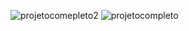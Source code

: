 ![projetocomepleto2](https://github.com/RonnyRocke/GestaoEscolarOnline/assets/160675237/7034d400-892c-416c-af04-990c65e1c69b)
![projetocompleto](https://github.com/RonnyRocke/GestaoEscolarOnline/assets/160675237/62bf1243-a666-402b-90fc-330734e29d99)
